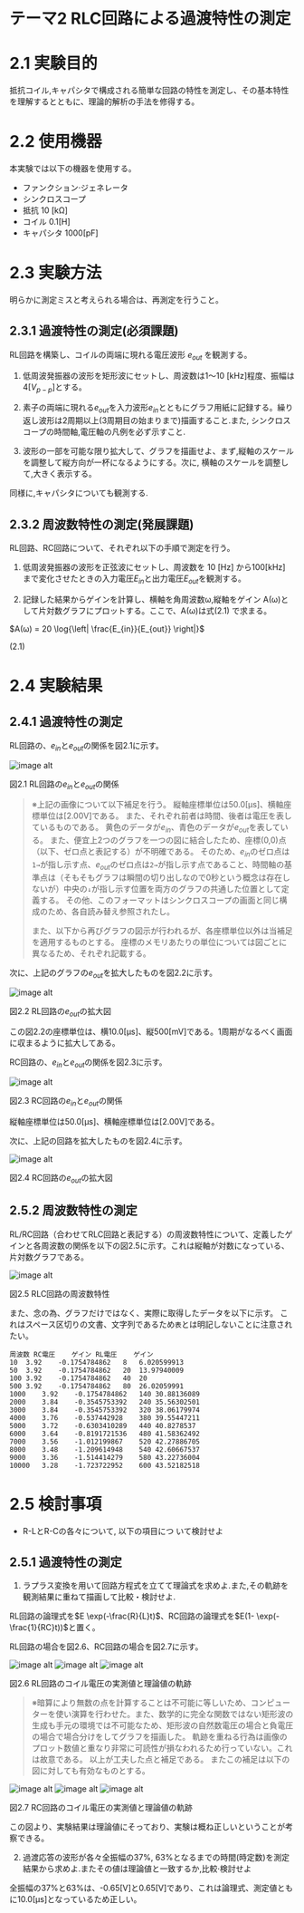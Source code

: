 # テーマ2 RLC回路による過渡特性の測定

# 2.1 実験目的

抵抗コイル,キャパシタで構成される簡単な回路の特性を測定し、その基本特性を理解するとともに、理論的解析の手法を修得する。

# 2.2 使用機器

本実験では以下の機器を使用する。
- ファンクション·ジェネレータ
- シンクロスコープ
- 抵抗 10 [kΩ]
- コイル 0.1[H]
- キャパシタ 1000[pF]

# 2.3 実験方法

明らかに測定ミスと考えられる場合は、再測定を行うこと。

## 2.3.1 過渡特性の測定(必須課題)

RL回路を構築し、コイルの両端に現れる電圧波形 $e_{out}$ を観測する。

1.  低周波発振器の波形を矩形波にセットし、周波数は1〜10 [kHz]程度、振幅は4[$V_{p-p}$]とする。

2. 素子の両端に現れる$e_{out}$を入力波形$e_{in}$とともにグラフ用紙に記録する。繰り返し波形は2周期以上(3周期目の始まりまで)描画すること.また, シンクロスコープの時間軸,電圧軸の凡例を必ず示すこと.

3. 波形の一部を可能な限り拡大して、グラフを描画せよ、まず,縦軸のスケールを調整して縦方向が一杯になるようにする。次に, 横軸のスケールを調整して,大きく表示する。

同様に,キャパシタについても観測する.

## 2.3.2 周波数特性の測定(発展課題)
RL回路、RC回路について、それぞれ以下の手順で測定を行う。

1. 低周波発振器の波形を正弦波にセットし、周波数を 10 [Hz] から100[kHz] まで変化させたときの入力電圧$E_{in}$と出力電圧$E_{out}$を観測する。

2. 記録した結果からゲインを計算し、横軸を角周波数ω,縦軸をゲイン A(ω)として片対数グラフにプロットする。ここで、A(ω)は式(2.1) で求まる。

$A(ω) = 20 \log{\left| \frac{E_{in}}{E_{out}} \right|}$

(2.1)

# 2.4 実験結果

## 2.4.1 過渡特性の測定

RL回路の、$e_{in}$と$e_{out}$の関係を図2.1に示す。

![image alt](https://lh3.googleusercontent.com/1lPI2hSzIqqiOsImVX3a3tydURDovrUwdmqqjVq9vSiUgQ7BtTEf42wRTbgVK4KnUKtBct2uYOgYGpfBbSgbRFFp9Wd8OCeFHjbqZXX5g1qMSvXPNYgTbV0evbA65cSg2AVCPZuMLRM=w320-h240-no)

図2.1 RL回路の$e_{in}$と$e_{out}$の関係


>※上記の画像について以下補足を行う。
縦軸座標単位は50.0[μs]、横軸座標単位は[2.00V]である。
また、それぞれ前者は時間、後者は電圧を表しているものである。
黄色のデータが$e_{in}$、青色のデータが$e_{out}$を表している。
また、便宜上2つのグラフを一つの図に結合したため、座標(0,0)点（以下、ゼロ点と表記する）が不明確である。
そのため、$e_{in}$のゼロ点は`1→`が指し示す点、$e_{out}$のゼロ点は`2→`が指し示す点であること、時間軸の基準点は（そもそもグラフは瞬間の切り出しなので0秒という概念は存在しないが）中央の`↓`が指し示す位置を両方のグラフの共通した位置として定義する。
その他、このフォーマットはシンクロスコープの画面と同じ構成のため、各自読み替え参照されたし。
>
>また、以下から再びグラフの図示が行われるが、各座標単位以外は当補足を適用するものとする。
座標のメモリあたりの単位については図ごとに異なるため、それぞれ記載する。


次に、上記のグラフの$e_{out}$を拡大したものを図2.2に示す。

![image alt](https://lh3.googleusercontent.com/qVjqlTkou6cpfmmPfIOaYamJ3hKeU7_-v825nufKXzAPKKhwf086PHANbKQGFJtmkmBDV6ZXkJz0gJQ22-s4TIEW5NY9FqsqZRK-3_OvfJKGkJeNyxFSrsEcKlHniiOBmMPhkY-KAyvpMMnoJyydOuFJtA8zhY3R1sxqyPWbujZD0p9z69C-BV12nfTB0GWHiv28bLA6z7IQYzgi_r1Z8ycbE8TeNeDQ1MWbLE1ta76jLsxOX-p-S7DpEXh5bzJCLrSsOQqmJqzBwZAA8tyg5czCyXRd7m35u-EVfhg4EWEF36yx15b0vhfLaZjqFilPF3f4t453YL0CssP2pqnTSJAnRbktHCX295SnOVE0b0rDlnqTQPgHK141vaYE4jOxFE07G3R6mU78gipXoook4w7cYhIpGxmLIYie0uVg9Kv1lafNXV97v2KYrvId1ncboXKz26E3xCnNCyd9XO9xS1s0RGKvfFrss9Dn4Few1c_2bqfgL4CBbSK7djLpLsS0P-fZ8eMvQO3Ul3z8lWsGTyx5J02WrND3o4-ypDGpxZfrRiq9sg6w05DkJdNgFVhw4fTHw9KNMkNLUsc5ox4TJEorzxQuh8wE-Fk9CfpmfghYYLuj1wTYeqX3comxBuZWoIQA80k1hgZouF8sMQwsttB98-XLcb4Nf2lIgyREqK2-Xce9mRnEI5gls6XB9tq11rwPtPeMCphG9WDAvDQ8_tFhsw=w320-h240-no)

図2.2 RL回路の$e_{out}$の拡大図

この図2.2の座標単位は、横10.0[μs]、縦500[mV]である。1周期がなるべく画面に収まるように拡大してある。

RC回路の、$e_{in}$と$e_{out}$の関係を図2.3に示す。

![image alt](https://lh3.googleusercontent.com/89XqYuf5vvRPyQAeAiA2GdUiqsAblMmZ5lC_YAf60Th5-YiVbzDMQ6jZFxR6zG-1v7ZtMvH0vZjQFjT3G3Ghcng2QhbFFWelJcvDeZ0jx60awgaNke0ql7yhO45U0_sqLIoCWM_2WwqTyizSzuaYy_hPWg_3xMm7PM8WxhzIppdOmqoSYzknONIhVHtwpx8q6u2pklwf5ok0gJdL6XYD07Gk4zvPZLMmQBvnRXVVqswq18dGcFPbpNB--y2VJaKiToMMQtsIEN25FZzdVmthbAlsL4Y9cXkEd9oGq55aBveH3beuSJ0AYVlQ_z2O2xuuvFikp47KWW9xRBqHIJzO5Z8JCOFAhjc5ON0nYmM1aKkBWBnOUBZXDyzP1sCm7kPub7LWM51-5f5y-W3xt2MeR6RcGzqnkaiugJMJCNdhLe6KMlZSO1QqqWVbBHkHV8Kkddg1PPvZyIQkr4GFERzOdqwQ49BkvmJYf9rx5ldpK-K08BOWFEcNgJRRBDKaNsMqICOdhnXKPTh3tAhzAISaNj4fqXr8OKz7I9HXLAYYL34XqC_cKhoU7ZzWAI-x57PaNWqHfUqDeM1W1_9REzpqPp39RgNYMRV7vd9SGlfYBGpkAQ2qPp9-boJhX2_yuddo0-fd9ra9ioOibzQdJ-l1Xrq-b1s6hgGwZMUMZTGjBgPcDtzIT-7J_RX--2kN5qHpxM9fcLmySWVtS5tN32r-WpKVZA=w320-h240-no)

図2.3 RC回路の$e_{in}$と$e_{out}$の関係

縦軸座標単位は50.0[μs]、横軸座標単位は[2.00V]である。


次に、上記の回路を拡大したものを図2.4に示す。

![image alt](https://lh3.googleusercontent.com/03KBLjtC3V927LcW5UpyVgpZMbdwrzXo5TPp46MewZzELY-L2ybyagYFmdUfwrM0EhdvEUUJYynk--OYQEMPvQ72L_5C-xOReAeZePPqwSFyBo-L_FZqa-0nYpf4l4nAoSevBNLf1RvDGfYV27nIeLWKFCOJdAvDj_46NpQWKviR5HLZEMpb2xGrHy9IDJTx0R8_lE_-kV9JS0KJxvDxoiav7xMA16ycxB6X9NzWUpqLBsj7O0u1V5RYkUs7MFQz0IjqdGenJtHr-Oekv4ksiS3bfu7zf1cked6T4IPghQrOlpCagxYiMRkh1vAagTu2vJwfRc723fw6rZVQEo9TCTmNdI-ZLDyfn1ziak6uP4m7ZCePF5xVS5GrRIcYLAtA3ndgszH65trtil5t1DtBHaGBhwk9GLP27_Jat4lhXWr2QTl4I9Ir_Ekipu6fx3nrMvkjnMLQuAX2qW6UI8FZc4wL82Oja-FvCETrA1M7i9ics0hLD3e4_gYFmgHaFE9Zxkd0Snm1jdllgAdqYQhkBuTb9bVaHExAAyyzpBf0yFLMhDCz_jOeNyNf0Q9uVQlsv43tjHBmshPptx_1UAvKdzFKFLmq_mKy_dlsANpMXaiadjOEs_bzO0cZvh8gS-CTEYxK6SL6A_ORu6CmdzrytNZje7Awxjw8V6EkXGUsjp3SDVhLn8RsaETAJVj1puceNNdzzF0rH9CTFZ1pp7yFn230KQ=w320-h240-no)

図2.4 RC回路の$e_{out}$の拡大図

## 2.5.2 周波数特性の測定

RL/RC回路（合わせてRLC回路と表記する）の周波数特性について、定義したゲインと各周波数の関係を以下の図2.5に示す。これは縦軸が対数になっている、片対数グラフである。

![image alt](https://lh3.googleusercontent.com/z1T0x8xr1HhMmOtJKvZXfHUBk6QDxw8CrNwEXg5k50Go1wyzaKNXW3IMRn_Ptr2HU4i1wY6Yh9W4ybWs1v5tOy2Z9FWgr1wChRQotpDchYY2WBoBrLAcPZSqMWdS8LGnx9KbaiaoyduB-_IM96wUaFtYTu1a8Wk7kmdhSob_kuPTQ7zE_X3hJsXFVM68aAAJVOVpcHga1g0ypsUF5TGIIQlYkeWVthe4bcD64KpEO2_C8q9lS0eWYZ2waUDZkOtYcjVHhOqvzbU-3Xjw1V5zvsjSp2EWTgxsGSK2WZYwwTt8aHkRTS1qbhGLtA-TQDsafdFW5sLd1WpskgEmvJVk7wvYBIevHjPDCXhX0zUAgXo6td267ohu8mTApTpo4KQ--qWPlK5POmaSLAHiylNNh2mYhxi4Y715ccRkR_jZUdQZRpfBtU34zgwryIeofvwyx_zMLpIinp01fXlxdtGV6UQd-1qdBj1LepBM5zA0w9UYfY8WASK2uplVI5bxMmcYc2WSVTQUnTWU2MFnl26GVOs2fu2j-dkc1z_mMmzk0Cb5-sUt2P2qUzSzHxJx7FWOG9qrn0IoPwdd8m-8NB612-9M1-M_gt6t-t0QgIL8LQmIFkmus25p_a5F4_m38xcPm-Xw6LjCjukh1Dp_MCR6Fg1r9pMr51j4fxmdK3-bONxj3R-pzUULmsf61MgfpsSF0owe3krXvMhBh62lyT3XFjWEWg=w600-h371-no)

図2.5 RLC回路の周波数特性

また、念の為、グラフだけではなく、実際に取得したデータを以下に示す。
これはスペース区切りの文書、文字列であるため`表`とは明記しないことに注意されたい。

```
周波数	RC電圧	ゲイン	RL電圧	ゲイン
10	3.92	-0.1754784862	8	6.020599913
50	3.92	-0.1754784862	20	13.97940009
100	3.92	-0.1754784862	40	20
500	3.92	-0.1754784862	80	26.02059991
1000	3.92	-0.1754784862	140	30.88136089
2000	3.84	-0.3545753392	240	35.56302501
3000	3.84	-0.3545753392	320	38.06179974
4000	3.76	-0.537442928	380	39.55447211
5000	3.72	-0.6303410289	440	40.8278537
6000	3.64	-0.8191721536	480	41.58362492
7000	3.56	-1.012199867	520	42.27886705
8000	3.48	-1.209614948	540	42.60667537
9000	3.36	-1.514414279	580	43.22736004
10000	3.28	-1.723722952	600	43.52182518
```

# 2.5 検討事項

- R-LとR-Cの各々について, 以下の項目につ
いて検討せよ

## 2.5.1 過渡特性の測定

1. ラプラス変換を用いて回路方程式を立てて理論式を求めよ.また,その軌跡を観測結果に重ねて描画して比較・検討せよ.

RL回路の論理式を$E \exp(-\frac{R}{L}t)$、RC回路の論理式を$E(1- \exp(-\frac{1}{RC}t))$と置く。

RL回路の場合を図2.6、RC回路の場合を図2.7に示す。

![image alt](https://lh3.googleusercontent.com/qVjqlTkou6cpfmmPfIOaYamJ3hKeU7_-v825nufKXzAPKKhwf086PHANbKQGFJtmkmBDV6ZXkJz0gJQ22-s4TIEW5NY9FqsqZRK-3_OvfJKGkJeNyxFSrsEcKlHniiOBmMPhkY-KAyvpMMnoJyydOuFJtA8zhY3R1sxqyPWbujZD0p9z69C-BV12nfTB0GWHiv28bLA6z7IQYzgi_r1Z8ycbE8TeNeDQ1MWbLE1ta76jLsxOX-p-S7DpEXh5bzJCLrSsOQqmJqzBwZAA8tyg5czCyXRd7m35u-EVfhg4EWEF36yx15b0vhfLaZjqFilPF3f4t453YL0CssP2pqnTSJAnRbktHCX295SnOVE0b0rDlnqTQPgHK141vaYE4jOxFE07G3R6mU78gipXoook4w7cYhIpGxmLIYie0uVg9Kv1lafNXV97v2KYrvId1ncboXKz26E3xCnNCyd9XO9xS1s0RGKvfFrss9Dn4Few1c_2bqfgL4CBbSK7djLpLsS0P-fZ8eMvQO3Ul3z8lWsGTyx5J02WrND3o4-ypDGpxZfrRiq9sg6w05DkJdNgFVhw4fTHw9KNMkNLUsc5ox4TJEorzxQuh8wE-Fk9CfpmfghYYLuj1wTYeqX3comxBuZWoIQA80k1hgZouF8sMQwsttB98-XLcb4Nf2lIgyREqK2-Xce9mRnEI5gls6XB9tq11rwPtPeMCphG9WDAvDQ8_tFhsw=w320-h240-no)
![image alt](https://lh3.googleusercontent.com/EARAbOqEScCT_FSkovElm-b-j4evSAZh61ZfzIVXTp3YTHGHPGvkEVbufH1XGqepfpLelpo7J4qBI9-V_H1J_AaDrRuBK8SDbmpyZ9KE646DGnibXR64LIZzkA5NmKWDYikU4ioIZDfK2eOlDnBApDRH_s96MFFB1-fWfPMvHF6hVlhEEfYeV_U6lPVef8IGGu2M_iJ0ZCDFr_CV_pXIP-JCQ_K9CQlMHNQyRUb9h4FD-6tYPtiVARsEZd8N_zHDGfLkGDLU2NlsmZaYDQoX2fkUjnKcRlhdj42du4pqikXL4uWNvTkL1i-3FJFaix4ew5MdV5lMdraqpajdDWYl2au7adMtp_yIYmxJqHG2EIN50xkp1FJHbAP3-YVFhDHemqQnTegFOH1eHXFPsPStXA4ooXNC22eTPqR2QmwDaBxlAxBVYoWIABMzf3kdZYlHdmzLR_tggcmU9TwbPvrdJYDdQyipAo1-4ZxJrO4wzXKlaey4VFZ0wwd8y49_js4S8qdJCAVq19IF4vjoLExRN2juG1drYc2tC-3rcFAI3a34eoSFOUDAjQXqCOoikRHvXgeYch3rX2PefBIg5aBSTXS6nOxkOIhjwlDQuTQ_41II5YCh_WzrNcZB-VRiDB3gZ2cJVCd7xFSt1jy2wbaWfVGw4k190kN7XDG29uij_xIniBbAvSeKSnqOvFbmQ5myB3kAr0NA1TXGRAZ-fU0YXweC2A=w539-h378-no)
![image alt](https://lh3.googleusercontent.com/c39bDL_lBg5L-fO_Gl9bXWYDrijCHWhqeT3jifmzreVzg_YhSsMIVqTmgfYNM6D6Hl_6UW5bqnQkTnzd5OGYux4mQQqDe0D2BFTLzeih0MFH6NICXpDRqe9wHwrxnQhvmAxgGkBa1Xz4jTBdVYVA35iG6K5D_uOpwzGM8GxU-uiPZvmRWaVvNT92Et2smsghdJNgUomThcGyhvdbTwUsaTSdPTn6JyQYMnoA7T0PXikyCQh31DHC2FCjTEzaK6DAEtEjUAPKx1D-FHPdK5QECQ5vYDLoTQHLSJi0DFy2o-Y1Hgllvz5eFPs3e_tG_mkAa7d3mSHrn9bDMv-GzqST7ssOwU4cfTu64G5k9ySuX3I6oBkv3t4rcjbfJ_0QOCg2vFOFJACKRU65GHaE2OvByyOw0NBeyVT1XQqbZ_i5y2dKwJ1PjBdaBEy0mDnlOkYIifkIX3kBz1oQ9xbaP-6kGE6UsJWZYAXf3koYG4D4eb2ttZ4zKz2MG26mJehD4e071ABsRctPi3NhNgzuHlZXkTEDElIeKdZumAmh86ANKw5bVd9WdiT_HMobG5-SNbM_Fw_ABhz2rJCllGoawsFdMSulO7G8yDnRzGzI7pneAPPcY5iFtUUdbLVZYIY-0XqIfYjv6D9xNOXB9cNICFZ-BxmIUrCprlEx0RGmM1f6KoTPU2SOWfS8IE1ZMDlHhFixWWfN8mab_ahXHIZwkXYd_PoRsA=w478-h390-no)

図2.6 RL回路のコイル電圧の実測値と理論値の軌跡

>※暗算により無数の点を計算することは不可能に等しいため、コンピューターを使い演算を行わせた。また、数学的に完全な関数ではない矩形波の生成も手元の環境では不可能なため、矩形波の自然数電圧の場合と負電圧の場合で場合分けをしてグラフを描画した。
軌跡を重ねる行為は画像のプロット数値と重なり非常に可読性が損なわれるため行っていない。これは故意である。
以上が工夫した点と補足である。
またこの補足は以下の図に対しても有効なものとする。

![image alt](https://lh3.googleusercontent.com/03KBLjtC3V927LcW5UpyVgpZMbdwrzXo5TPp46MewZzELY-L2ybyagYFmdUfwrM0EhdvEUUJYynk--OYQEMPvQ72L_5C-xOReAeZePPqwSFyBo-L_FZqa-0nYpf4l4nAoSevBNLf1RvDGfYV27nIeLWKFCOJdAvDj_46NpQWKviR5HLZEMpb2xGrHy9IDJTx0R8_lE_-kV9JS0KJxvDxoiav7xMA16ycxB6X9NzWUpqLBsj7O0u1V5RYkUs7MFQz0IjqdGenJtHr-Oekv4ksiS3bfu7zf1cked6T4IPghQrOlpCagxYiMRkh1vAagTu2vJwfRc723fw6rZVQEo9TCTmNdI-ZLDyfn1ziak6uP4m7ZCePF5xVS5GrRIcYLAtA3ndgszH65trtil5t1DtBHaGBhwk9GLP27_Jat4lhXWr2QTl4I9Ir_Ekipu6fx3nrMvkjnMLQuAX2qW6UI8FZc4wL82Oja-FvCETrA1M7i9ics0hLD3e4_gYFmgHaFE9Zxkd0Snm1jdllgAdqYQhkBuTb9bVaHExAAyyzpBf0yFLMhDCz_jOeNyNf0Q9uVQlsv43tjHBmshPptx_1UAvKdzFKFLmq_mKy_dlsANpMXaiadjOEs_bzO0cZvh8gS-CTEYxK6SL6A_ORu6CmdzrytNZje7Awxjw8V6EkXGUsjp3SDVhLn8RsaETAJVj1puceNNdzzF0rH9CTFZ1pp7yFn230KQ=w320-h240-no)
![image alt](https://lh3.googleusercontent.com/hg7VlSLWNFfiFLKIlReS_82w9uquT3y6TWrRDjY5Sms-W_QORVI3pwP0joGD2_GAU1TVL9z38BBTY_e1CECUAI8cRFpT-kFToHv4JQwhKl5j7B-3zL2Ql5ML0mrcr46NPlXC4SQf-mBp36QoIoadl1bnXZ_4OxVLNT0xMUXVvRWvelZw0F25x6FmvZEoJSdERieAOONJmcIMxxyNd5GOW7_mwAuXhH4WpUUfwbC7lmmA8nwmOeIjrmKjzzs84vGTk0zOhb33mPOVQUgZhH8CkNC4BI4ICgQDpeOhWdHg6m7cE5EMbZG04Vpv1TZq55E9sDnSQRmj_dRB5cLEpVsUtIKntlU6d15t2zlaM0SZQCI8c_twuU46sDdXgfJD6n9Bg9KbTgfsibwqZCzaWBiAsU4HbLhknd4sss75T8hn6HaPWR_gS7AE7Rq3CrJa-F4wPB74fHFhHvP0dFhH_B4dfgtkXSqQxEiJ0HPjjOQ1DGsaPES9xDpHw375tkMjuIvaWMrih8OV4yqqJ2LjUj20BtibDptmEaQtV4hr__waSOe9WAhobYOJ1HuxbWLhEKxVQbN4vu7Co9Cy_O3QZuHkF7o9qEUizUqnpq8c6ZveUPtEPeaUtV34k2ot6-jXPEUZh3ZJK1T7y5KWVQ7aM0K28mR1OYMhIVGPGs2fhN-yQsFYIJZWGyNBg2V1lNgjVr2kdaKH2tmAmNOZVq49JLOYwS0wig=w490-h400-no)
![image alt](https://lh3.googleusercontent.com/urgdwf6qfXHYcDCdlZ6iEbthATxLtRPrCilhXdkKDyoyKTNMJQeSb1C27FBJDZTY8YZwqSF1b1W5nMmfJ318QYdHSxnw7VLYCiN5zoJSPYUWCQvZy94557sk_TIUnObbHOhFFanAu4UvJzvHDrjCrp6EZcWJxhL5lk2gumeyxEmD3ARR1D_PslCF0Q9EVLw-2sylysANVF7w8UbLycNr59oLlwNEdPLDQGBIZdqUkI0LqvJsKJKaF2eBGIiXxrnX1uLgWudasTfDshvi0Hg99zJgdctKM3q16sn8G_71BxT1MxkUhwMAwmeKhsQFyj6rw0F7yaywyIf0ouTtU7w2MkjO4Xa_racdAcxeWKw5Dbjv1a_DXjbuc0B9FlCYJtc3TBJQ7eI7nKVkKXTXDLuAM3ykDyGw1N_IlhJLsAdr3GIisvUH7QG3WVrnt0RF1o6bII1D_-Zv5MAcn7SjSmfuFHRx72viDwtA3egckbqMo7mqaV2SOlUeB5V7oN45kkUeUEGVXdBesm_Oj_TEUtH9WShbu-5BUxYN09cN4kVAMHl8gOC7gUJjzDtJQCl6rGgdndcUY4Mn1CKYdhDuknKV-Mkd2_2U4iomFtZr8r9lmKLnhpCa-Tkf1MLb6o31r6ljABgG5-mwSxmQ-0Qu0H2l5m3BPZB9XBZAlljisTsGkMC0xS5amNWNjF4tmg26jWwYCE3mjxku06c4Lg7Jf6KKf9GByg=w474-h405-no)

図2.7 RC回路のコイル電圧の実測値と理論値の軌跡

この図より、実験結果は理論値にそっており、実験は概ね正しいということが考察できる。

2. 過渡応答の波形が各々全振幅の37%, 63%となるまでの時間(時定数)を測定結果から求めよ.またその値は理論値と一致するか,比較·検討せよ

全振幅の37%と63%は、-0.65[V]と0.65[V]であり、これは論理式、測定値ともに10.0[μs]となっているため正しい。